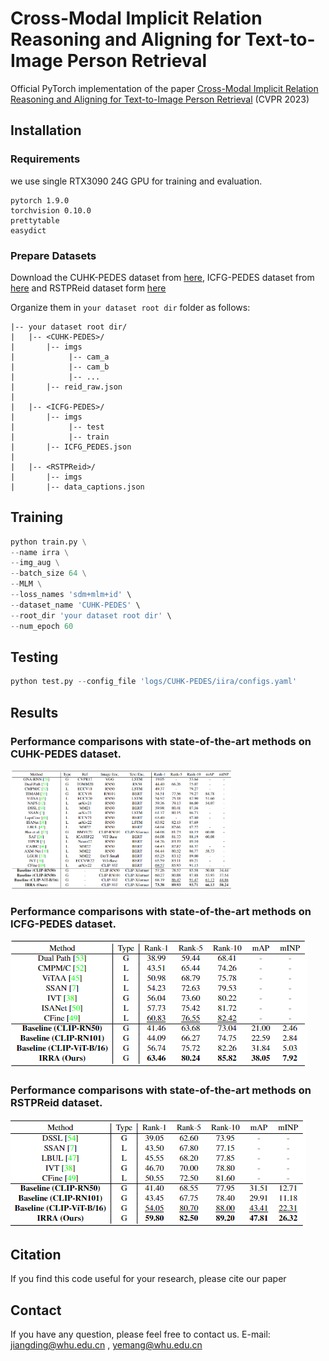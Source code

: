 # Cross-Modal Implicit Relation Reasoning and Aligning for Text-to-Image Person Retrieval

Official PyTorch implementation of the paper [Cross-Modal Implicit Relation Reasoning and Aligning for Text-to-Image Person Retrieval]() (CVPR 2023)


## Installation
### Requirements
we use single RTX3090 24G GPU for training and evaluation. 
```
pytorch 1.9.0
torchvision 0.10.0
prettytable
easydict
```

### Prepare Datasets
Download the CUHK-PEDES dataset from [here](https://github.com/ShuangLI59/Person-Search-with-Natural-Language-Description), ICFG-PEDES dataset from [here](https://github.com/zifyloo/SSAN) and RSTPReid dataset form [here](https://github.com/NjtechCVLab/RSTPReid-Dataset)

Organize them in `your dataset root dir` folder as follows:
```
|-- your dataset root dir/
|   |-- <CUHK-PEDES>/
|       |-- imgs
|            |-- cam_a
|            |-- cam_b
|            |-- ...
|       |-- reid_raw.json
|
|   |-- <ICFG-PEDES>/
|       |-- imgs
|            |-- test
|            |-- train 
|       |-- ICFG_PEDES.json
|
|   |-- <RSTPReid>/
|       |-- imgs
|       |-- data_captions.json
```


## Training

```python
python train.py \
--name irra \
--img_aug \
--batch_size 64 \
--MLM \
--loss_names 'sdm+mlm+id' \
--dataset_name 'CUHK-PEDES' \
--root_dir 'your dataset root dir' \
--num_epoch 60
```

## Testing

```python
python test.py --config_file 'logs/CUHK-PEDES/iira/configs.yaml'
```

## Results
### Performance comparisons with state-of-the-art methods on CUHK-PEDES dataset.
<!-- ![tab1](images/compare_cuhkpedes.png) -->
<img src=images/compare_cuhkpedes.png width=70% />

### Performance comparisons with state-of-the-art methods on ICFG-PEDES dataset.
![tab2](images/compare_icfgpedes.png)

### Performance comparisons with state-of-the-art methods on RSTPReid dataset.
![tab3](images/compare_rstpreid.png)

## Citation
If you find this code useful for your research, please cite our paper

## Contact
If you have any question, please feel free to contact us. E-mail: jiangding@whu.edu.cn , yemang@whu.edu.cn

